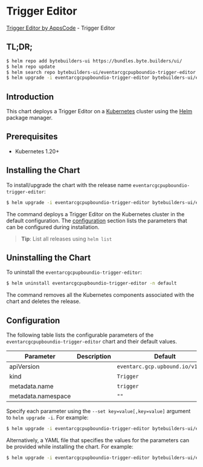 # Trigger Editor

[Trigger Editor by AppsCode](https://byte.builders) - Trigger Editor

## TL;DR;

```bash
$ helm repo add bytebuilders-ui https://bundles.byte.builders/ui/
$ helm repo update
$ helm search repo bytebuilders-ui/eventarcgcpupboundio-trigger-editor --version=v0.4.18
$ helm upgrade -i eventarcgcpupboundio-trigger-editor bytebuilders-ui/eventarcgcpupboundio-trigger-editor -n default --create-namespace --version=v0.4.18
```

## Introduction

This chart deploys a Trigger Editor on a [Kubernetes](http://kubernetes.io) cluster using the [Helm](https://helm.sh) package manager.

## Prerequisites

- Kubernetes 1.20+

## Installing the Chart

To install/upgrade the chart with the release name `eventarcgcpupboundio-trigger-editor`:

```bash
$ helm upgrade -i eventarcgcpupboundio-trigger-editor bytebuilders-ui/eventarcgcpupboundio-trigger-editor -n default --create-namespace --version=v0.4.18
```

The command deploys a Trigger Editor on the Kubernetes cluster in the default configuration. The [configuration](#configuration) section lists the parameters that can be configured during installation.

> **Tip**: List all releases using `helm list`

## Uninstalling the Chart

To uninstall the `eventarcgcpupboundio-trigger-editor`:

```bash
$ helm uninstall eventarcgcpupboundio-trigger-editor -n default
```

The command removes all the Kubernetes components associated with the chart and deletes the release.

## Configuration

The following table lists the configurable parameters of the `eventarcgcpupboundio-trigger-editor` chart and their default values.

|     Parameter      | Description |                   Default                    |
|--------------------|-------------|----------------------------------------------|
| apiVersion         |             | <code>eventarc.gcp.upbound.io/v1beta1</code> |
| kind               |             | <code>Trigger</code>                         |
| metadata.name      |             | <code>trigger</code>                         |
| metadata.namespace |             | <code>""</code>                              |


Specify each parameter using the `--set key=value[,key=value]` argument to `helm upgrade -i`. For example:

```bash
$ helm upgrade -i eventarcgcpupboundio-trigger-editor bytebuilders-ui/eventarcgcpupboundio-trigger-editor -n default --create-namespace --version=v0.4.18 --set apiVersion=eventarc.gcp.upbound.io/v1beta1
```

Alternatively, a YAML file that specifies the values for the parameters can be provided while
installing the chart. For example:

```bash
$ helm upgrade -i eventarcgcpupboundio-trigger-editor bytebuilders-ui/eventarcgcpupboundio-trigger-editor -n default --create-namespace --version=v0.4.18 --values values.yaml
```
